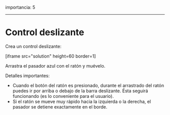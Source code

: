 importancia: 5

---

# Control deslizante

Crea un control deslizante:

[iframe src="solution" height=60 border=1]

Arrastra el pasador azul con el ratón y muévelo.

Detalles importantes:

- Cuando el botón del ratón es presionado, durante el arrastrado del ratón puedes ir por arriba o debajo de la barra deslizante. Ésta seguirá funcionando (es lo conveniente para el usuario).
- Si el ratón se mueve muy rápido hacia la izquierda o la derecha, el pasador se detiene exactamente en el borde.
